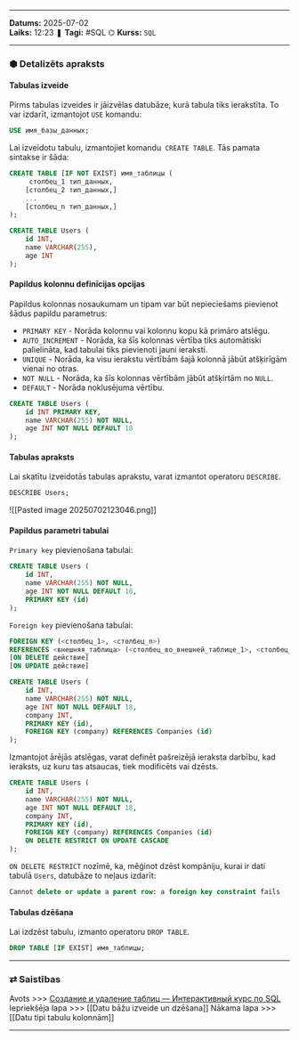 ___
**Datums:** 2025-07-02   
**Laiks:** 12:23 
❚ **Tagi:** #SQL 
⌬ **Kurss:**  `SQL`

---
### ⬢ Detalizēts apraksts
#### Tabulas izveide

Pirms tabulas izveides ir jāizvēlas datubāze, kurā tabula tiks ierakstīta. To var izdarīt, izmantojot `USE` komandu:

```sql
USE имя_базы_данных;
```

Lai izveidotu tabulu, izmantojiet komandu` CREATE TABLE`. Tās pamata sintakse ir šāda:

```sql
CREATE TABLE [IF NOT EXIST] имя_таблицы (
     столбец_1 тип_данных,
    [столбец_2 тип_данных,]
    ...
    [столбец_n тип_данных,]
);
```

```sql
CREATE TABLE Users (
    id INT,
    name VARCHAR(255),
    age INT
);
```

#### Papildus kolonnu definīcijas opcijas

Papildus kolonnas nosaukumam un tipam var būt nepieciešams pievienot šādus papildu parametrus:

- `PRIMARY KEY` - Norāda kolonnu vai kolonnu kopu kā primāro atslēgu.
- `AUTO_INCREMENT` - Norāda, ka šīs kolonnas vērtība tiks automātiski palielināta, kad tabulai tiks pievienoti jauni ieraksti.
- `UNIQUE` - Norāda, ka visu ierakstu vērtībām šajā kolonnā jābūt atšķirīgām vienai no otras.
- `NOT NULL` - Norāda, ka šīs kolonnas vērtībām jābūt atšķirtām no `NULL`.
- `DEFAULT` - Norāda noklusējuma vērtību.

```sql
CREATE TABLE Users (
    id INT PRIMARY KEY,
    name VARCHAR(255) NOT NULL,
    age INT NOT NULL DEFAULT 18
);
```

#### Tabulas apraksts

Lai skatītu izveidotās tabulas aprakstu, varat izmantot operatoru `DESCRIBE`.

```sql
DESCRIBE Users;
```

![[Pasted image 20250702123046.png]]

#### Papildus parametri tabulai

`Primary key` pievienošana tabulai:

```sql
CREATE TABLE Users (
    id INT,
    name VARCHAR(255) NOT NULL,
    age INT NOT NULL DEFAULT 18,
    PRIMARY KEY (id)
);
```

`Foreign key` pievienošana tabulai:

```sql
FOREIGN KEY (<столбец_1>, <столбец_n>)
REFERENCES <внешняя_таблица> (<столбец_во_внешней_таблице_1>, <столбец_во_внешней_таблице_n>)
[ON DELETE действие]
[ON UPDATE действие]
```

```sql
CREATE TABLE Users (
    id INT,
    name VARCHAR(255) NOT NULL,
    age INT NOT NULL DEFAULT 18,
    company INT,
    PRIMARY KEY (id),
    FOREIGN KEY (company) REFERENCES Companies (id)
);
```

Izmantojot ārējās atslēgas, varat definēt pašreizējā ieraksta darbību, kad ieraksts, uz kuru tas atsaucas, tiek modificēts vai dzēsts.

```sql
CREATE TABLE Users (
    id INT,
    name VARCHAR(255) NOT NULL,
    age INT NOT NULL DEFAULT 18,
    company INT,
    PRIMARY KEY (id),
    FOREIGN KEY (company) REFERENCES Companies (id)
    ON DELETE RESTRICT ON UPDATE CASCADE
);
```

`ON DELETE RESTRICT` nozīmē, ka, mēģinot dzēst kompāniju, kurai ir dati tabulā `Users`, datubāze to neļaus izdarīt:

```sql
Cannot delete or update a parent row: a foreign key constraint fails
```

#### Tabulas dzēšana

Lai izdzēst tabulu, izmanto operatoru `DROP TABLE`.

```sql
DROP TABLE [IF EXIST] имя_таблицы;
```

---
### ⇄ Saistības
Avots >>> [Создание и удаление таблиц — Интерактивный курс по SQL](https://sql-academy.org/ru/guide/create-table)
Iepriekšēja lapa >>> [[Datu bāžu izveide un dzēšana]]
Nākama lapa >>> [[Datu tipi tabulu kolonnām]]
___